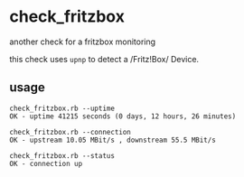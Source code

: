 # check_fritzbox

another check for a fritzbox monitoring

this check uses `upnp` to detect a /Fritz!Box/ Device.

## usage

```
check_fritzbox.rb --uptime
OK - uptime 41215 seconds (0 days, 12 hours, 26 minutes)

check_fritzbox.rb --connection
OK - upstream 10.05 MBit/s , downstream 55.5 MBit/s

check_fritzbox.rb --status
OK - connection up



```


